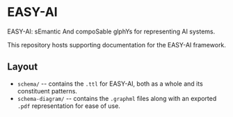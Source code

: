 # EASY-AI
EASY-AI: sEmantic And compoSable glphYs for representing AI systems. 

This repository hosts supporting documentation for the EASY-AI framework.

## Layout
* `schema/` -- contains the `.ttl` for EASY-AI, both as a whole and its constituent patterns.
* `schema-diagram/` -- contains the `.graphml` files along with an exported `.pdf` representation for ease of use.
